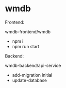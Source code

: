 # wmdb

Frontend:

wmdb-frontend/wmdb

* npm i 
* npm run start 


Backend:

wmdb-backend/api-service

* add-migration initial 
* update-database 
